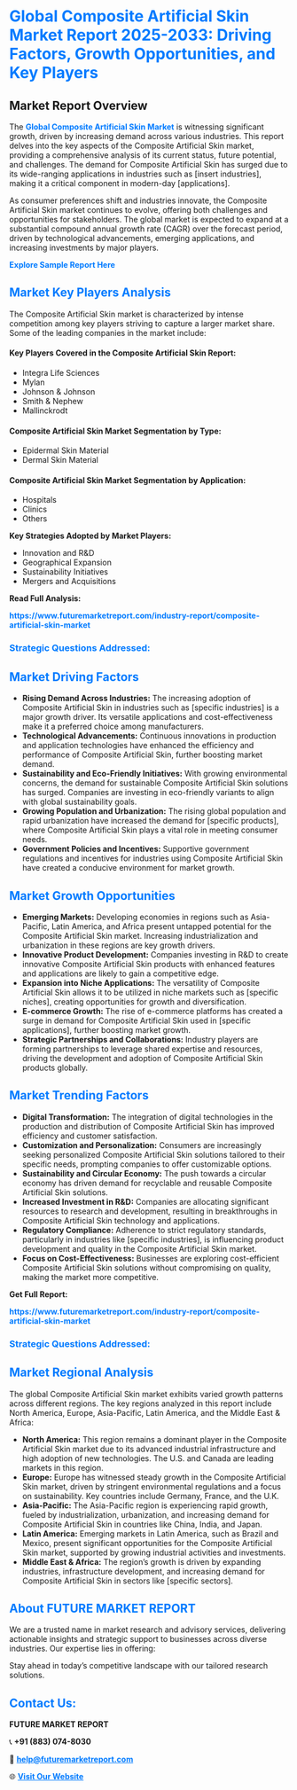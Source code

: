 <h1 style="color: #007BFF;">Global Composite Artificial Skin Market Report 2025-2033: Driving Factors, Growth Opportunities, and Key Players</h1>

<section id="overview">
<h2>Market Report Overview</h2>
<p>The <a href="https://www.futuremarketreport.com/industry-report/composite-artificial-skin-market" style="color: #007BFF; text-decoration: none;"><strong>Global Composite Artificial Skin Market</strong></a> is witnessing significant growth, driven by increasing demand across various industries. This report delves into the key aspects of the Composite Artificial Skin market, providing a comprehensive analysis of its current status, future potential, and challenges. The demand for Composite Artificial Skin has surged due to its wide-ranging applications in industries such as [insert industries], making it a critical component in modern-day [applications].</p>
<p>As consumer preferences shift and industries innovate, the Composite Artificial Skin market continues to evolve, offering both challenges and opportunities for stakeholders. The global market is expected to expand at a substantial compound annual growth rate (CAGR) over the forecast period, driven by technological advancements, emerging applications, and increasing investments by major players.</p>
</section>

<section id="overview">
<p><a href="https://www.futuremarketreport.com/request-sample/reportId=36238" style="color: #007BFF; text-decoration: none;"><strong>Explore Sample Report Here</strong></a></p>
</section>

<section id="key-players">
<h2 style="color: #007BFF;">Market Key Players Analysis</h2>
<p>The Composite Artificial Skin market is characterized by intense competition among key players striving to capture a larger market share. Some of the leading companies in the market include:</p>
<h4>Key Players Covered in the Composite Artificial Skin Report:</h4>
<ul><li>Integra Life Sciences</li><li>Mylan</li><li>Johnson &amp; Johnson</li><li>Smith &amp; Nephew</li><li>Mallinckrodt</li></ul>
<h4>Composite Artificial Skin Market Segmentation by Type:</h4>
<ul><li>Epidermal Skin Material</li><li>Dermal Skin Material</li></ul>

<h4>Composite Artificial Skin Market Segmentation by Application:</h4>
<ul><li>Hospitals</li><li>Clinics</li><li>Others</li></ul>
<p><strong>Key Strategies Adopted by Market Players:</strong></p>
<ul>
<li>Innovation and R&D</li>
<li>Geographical Expansion</li>
<li>Sustainability Initiatives</li>
<li>Mergers and Acquisitions</li>
</ul>
</section>

<section>
<p><strong>Read Full Analysis: </strong></p><a href="https://www.futuremarketreport.com/industry-report/composite-artificial-skin-market" style="color: #007BFF; text-decoration: none;"><strong>https://www.futuremarketreport.com/industry-report/composite-artificial-skin-market</strong></a>
<h3 style="color: #007BFF;">Strategic Questions Addressed:</h3>
</section>

<section id="driving-factors">
<h2 style="color: #007BFF;">Market Driving Factors</h2>
<ul>
<li><strong>Rising Demand Across Industries:</strong> The increasing adoption of Composite Artificial Skin in industries such as [specific industries] is a major growth driver. Its versatile applications and cost-effectiveness make it a preferred choice among manufacturers.</li>
<li><strong>Technological Advancements:</strong> Continuous innovations in production and application technologies have enhanced the efficiency and performance of Composite Artificial Skin, further boosting market demand.</li>
<li><strong>Sustainability and Eco-Friendly Initiatives:</strong> With growing environmental concerns, the demand for sustainable Composite Artificial Skin solutions has surged. Companies are investing in eco-friendly variants to align with global sustainability goals.</li>
<li><strong>Growing Population and Urbanization:</strong> The rising global population and rapid urbanization have increased the demand for [specific products], where Composite Artificial Skin plays a vital role in meeting consumer needs.</li>
<li><strong>Government Policies and Incentives:</strong> Supportive government regulations and incentives for industries using Composite Artificial Skin have created a conducive environment for market growth.</li>
</ul>
</section>

<section id="growth-opportunities">
<h2 style="color: #007BFF;">Market Growth Opportunities</h2>
<ul>
<li><strong>Emerging Markets:</strong> Developing economies in regions such as Asia-Pacific, Latin America, and Africa present untapped potential for the Composite Artificial Skin market. Increasing industrialization and urbanization in these regions are key growth drivers.</li>
<li><strong>Innovative Product Development:</strong> Companies investing in R&D to create innovative Composite Artificial Skin products with enhanced features and applications are likely to gain a competitive edge.</li>
<li><strong>Expansion into Niche Applications:</strong> The versatility of Composite Artificial Skin allows it to be utilized in niche markets such as [specific niches], creating opportunities for growth and diversification.</li>
<li><strong>E-commerce Growth:</strong> The rise of e-commerce platforms has created a surge in demand for Composite Artificial Skin used in [specific applications], further boosting market growth.</li>
<li><strong>Strategic Partnerships and Collaborations:</strong> Industry players are forming partnerships to leverage shared expertise and resources, driving the development and adoption of Composite Artificial Skin products globally.</li>
</ul>
</section>

<section id="trending-factors">
<h2 style="color: #007BFF;">Market Trending Factors</h2>
<ul>
<li><strong>Digital Transformation:</strong> The integration of digital technologies in the production and distribution of Composite Artificial Skin has improved efficiency and customer satisfaction.</li>
<li><strong>Customization and Personalization:</strong> Consumers are increasingly seeking personalized Composite Artificial Skin solutions tailored to their specific needs, prompting companies to offer customizable options.</li>
<li><strong>Sustainability and Circular Economy:</strong> The push towards a circular economy has driven demand for recyclable and reusable Composite Artificial Skin solutions.</li>
<li><strong>Increased Investment in R&D:</strong> Companies are allocating significant resources to research and development, resulting in breakthroughs in Composite Artificial Skin technology and applications.</li>
<li><strong>Regulatory Compliance:</strong> Adherence to strict regulatory standards, particularly in industries like [specific industries], is influencing product development and quality in the Composite Artificial Skin market.</li>
<li><strong>Focus on Cost-Effectiveness:</strong> Businesses are exploring cost-efficient Composite Artificial Skin solutions without compromising on quality, making the market more competitive.</li>
</ul>
</section>

<section>
<p><strong>Get Full Report: </strong></p><a href="https://www.futuremarketreport.com/industry-report/composite-artificial-skin-market" style="color: #007BFF; text-decoration: none;"><strong>https://www.futuremarketreport.com/industry-report/composite-artificial-skin-market</strong></a>
<h3 style="color: #007BFF;">Strategic Questions Addressed:</h3>
</section>


<section id="regional-analysis">
<h2 style="color: #007BFF;">Market Regional Analysis</h2>
<p>The global Composite Artificial Skin market exhibits varied growth patterns across different regions. The key regions analyzed in this report include North America, Europe, Asia-Pacific, Latin America, and the Middle East & Africa:</p>
<ul>
<li><strong>North America:</strong> This region remains a dominant player in the Composite Artificial Skin market due to its advanced industrial infrastructure and high adoption of new technologies. The U.S. and Canada are leading markets in this region.</li>
<li><strong>Europe:</strong> Europe has witnessed steady growth in the Composite Artificial Skin market, driven by stringent environmental regulations and a focus on sustainability. Key countries include Germany, France, and the U.K.</li>
<li><strong>Asia-Pacific:</strong> The Asia-Pacific region is experiencing rapid growth, fueled by industrialization, urbanization, and increasing demand for Composite Artificial Skin in countries like China, India, and Japan.</li>
<li><strong>Latin America:</strong> Emerging markets in Latin America, such as Brazil and Mexico, present significant opportunities for the Composite Artificial Skin market, supported by growing industrial activities and investments.</li>
<li><strong>Middle East & Africa:</strong> The region’s growth is driven by expanding industries, infrastructure development, and increasing demand for Composite Artificial Skin in sectors like [specific sectors].</li>
</ul>
</section>

<footer>
<h2 style="color: #007BFF;">About FUTURE MARKET REPORT</h2>
<p>We are a trusted name in market research and advisory services, delivering actionable insights and strategic support to businesses across diverse industries. Our expertise lies in offering:</p>

<p>Stay ahead in today’s competitive landscape with our tailored research solutions.</p>

<h2 style="color: #007BFF;">Contact Us:</h2>
<p><strong>FUTURE MARKET REPORT</strong></p>
<p>📞 <strong>+91 (883) 074-8030</strong></p>
<p>📧 <strong><a href="mailto:help@futuremarketreport.com" style="color: #007BFF;">help@futuremarketreport.com</a></strong></p>
<p>🌐 <strong><a href="https://www.futuremarketreport.com/" style="color: #007BFF;">Visit Our Website</a></strong></p>
</footer>